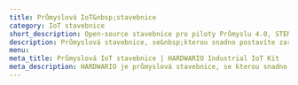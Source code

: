```yaml
---
title: Průmyslová IoT&nbsp;stavebnice
category: IoT stavebnice
short_description: Open-source stavebnice pro piloty Průmyslu 4.0, STEM vzdělávání a projekty chytré domácnosti.
description: Průmyslová stavebnice, se&nbsp;kterou snadno postavíte zařízení pro průmysl 4.0, aktivním STEM vzdělávání a&nbsp;projekty chytré domácnosti.
menu:
meta_title: Průmyslová IoT stavebnice | HARDWARIO Industrial IoT Kit
meta_description: HARDWARIO je průmyslová stavebnice, se kterou snadno postavíte projekty internetu věcí. Nachází uplatnění zejména v pilotech průmyslu 4.0, aktivním STEM vzdělávání a také projektech chytré domácnosti. Vytvořená zařízení dokáží pracovat z baterií několik let.
---
```

